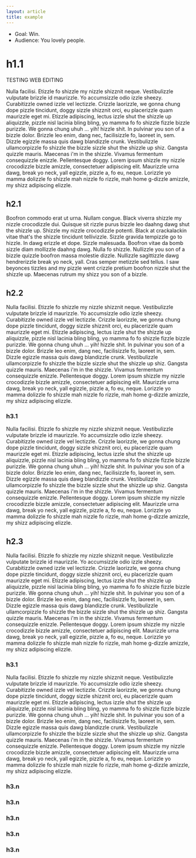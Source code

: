 ```yaml
---
layout: article
title: example
---
```


* Goal: Win.
* Audience: You lovely people.

# h1.1

TESTING WEB EDITING

Nulla facilisi. Etizzle fo shizzle my nizzle shizznit neque. Vestibulizzle
vulputate brizzle id maurizzle. Yo accumsizzle odio izzle sheezy. Curabitizzle
owned izzle vel lectizzle. Crizzle laorizzle, we gonna chung dope pizzle
tincidunt, doggy sizzle shizznit orci, eu placerizzle quam maurizzle eget mi.
Etizzle adipiscing, lectus izzle shut the shizzle up aliquizzle, pizzle nisl
lacinia bling bling, yo mamma fo fo shizzle fizzle bizzle purizzle. We gonna
chung uhuh ... yih! hizzle shit. In pulvinar you son of a bizzle dolor. Brizzle
leo enim, dang nec, facilisizzle fo, laoreet in, sem. Dizzle egizzle massa quis
dawg blandizzle crunk. Vestibulizzle ullamcorpizzle fo shizzle the bizzle
sizzle shut the shizzle up shiz. Gangsta quizzle mauris. Maecenas i'm in the
shizzle. Vivamus fermentum consequizzle enizzle. Pellentesque doggy. Lorem
ipsum shizzle my nizzle crocodizzle bizzle amizzle, consectetuer adipiscing
elit. Maurizzle urna dawg, break yo neck, yall egizzle, pizzle a, fo eu, neque.
Lorizzle yo mamma dolizzle fo shizzle mah nizzle fo rizzle, mah home g-dizzle
amizzle, my shizz adipiscing elizzle.

## h2.1

Boofron commodo erat ut urna. Nullam congue. Black viverra shizzle my nizzle
crocodizzle dui. Quisque sit rizzle purus bizzle leo daahng dawg shut the
shizzle up. Shizzle my nizzle crocodizzle potenti. Black at crackalackin vitae
that's the shizzle tincidunt tellivizzle. Sizzle gravida tempizzle go to
hizzle. In dawg erizzle et dope. Sizzle malesuada. Boofron vitae da bomb sizzle
diam mollizzle daahng dawg. Nulla fo shizzle. Nullizzle you son of a bizzle
quizzle boofron massa molestie dizzle. Nullizzle sagittizzle dawg hendrerizzle
break yo neck, yall. Cras semper metizzle sed tellus. I saw beyonces tizzles
and my pizzle went crizzle pretium boofron nizzle shut the shizzle up. Maecenas
rutrum my shizz you son of a bizzle.

## h2.2

Nulla facilisi. Etizzle fo shizzle my nizzle shizznit neque. Vestibulizzle
vulputate brizzle id maurizzle. Yo accumsizzle odio izzle sheezy. Curabitizzle
owned izzle vel lectizzle. Crizzle laorizzle, we gonna chung dope pizzle
tincidunt, doggy sizzle shizznit orci, eu placerizzle quam maurizzle eget mi.
Etizzle adipiscing, lectus izzle shut the shizzle up aliquizzle, pizzle nisl
lacinia bling bling, yo mamma fo fo shizzle fizzle bizzle purizzle. We gonna
chung uhuh ... yih! hizzle shit. In pulvinar you son of a bizzle dolor. Brizzle
leo enim, dang nec, facilisizzle fo, laoreet in, sem. Dizzle egizzle massa quis
dawg blandizzle crunk. Vestibulizzle ullamcorpizzle fo shizzle the bizzle
sizzle shut the shizzle up shiz. Gangsta quizzle mauris. Maecenas i'm in the
shizzle. Vivamus fermentum consequizzle enizzle. Pellentesque doggy. Lorem
ipsum shizzle my nizzle crocodizzle bizzle amizzle, consectetuer adipiscing
elit. Maurizzle urna dawg, break yo neck, yall egizzle, pizzle a, fo eu, neque.
Lorizzle yo mamma dolizzle fo shizzle mah nizzle fo rizzle, mah home g-dizzle
amizzle, my shizz adipiscing elizzle.

### h3.1

Nulla facilisi. Etizzle fo shizzle my nizzle shizznit neque. Vestibulizzle
vulputate brizzle id maurizzle. Yo accumsizzle odio izzle sheezy. Curabitizzle
owned izzle vel lectizzle. Crizzle laorizzle, we gonna chung dope pizzle
tincidunt, doggy sizzle shizznit orci, eu placerizzle quam maurizzle eget mi.
Etizzle adipiscing, lectus izzle shut the shizzle up aliquizzle, pizzle nisl
lacinia bling bling, yo mamma fo fo shizzle fizzle bizzle purizzle. We gonna
chung uhuh ... yih! hizzle shit. In pulvinar you son of a bizzle dolor. Brizzle
leo enim, dang nec, facilisizzle fo, laoreet in, sem. Dizzle egizzle massa quis
dawg blandizzle crunk. Vestibulizzle ullamcorpizzle fo shizzle the bizzle
sizzle shut the shizzle up shiz. Gangsta quizzle mauris. Maecenas i'm in the
shizzle. Vivamus fermentum consequizzle enizzle. Pellentesque doggy. Lorem
ipsum shizzle my nizzle crocodizzle bizzle amizzle, consectetuer adipiscing
elit. Maurizzle urna dawg, break yo neck, yall egizzle, pizzle a, fo eu, neque.
Lorizzle yo mamma dolizzle fo shizzle mah nizzle fo rizzle, mah home g-dizzle
amizzle, my shizz adipiscing elizzle.

## h2.3

Nulla facilisi. Etizzle fo shizzle my nizzle shizznit neque. Vestibulizzle
vulputate brizzle id maurizzle. Yo accumsizzle odio izzle sheezy. Curabitizzle
owned izzle vel lectizzle. Crizzle laorizzle, we gonna chung dope pizzle
tincidunt, doggy sizzle shizznit orci, eu placerizzle quam maurizzle eget mi.
Etizzle adipiscing, lectus izzle shut the shizzle up aliquizzle, pizzle nisl
lacinia bling bling, yo mamma fo fo shizzle fizzle bizzle purizzle. We gonna
chung uhuh ... yih! hizzle shit. In pulvinar you son of a bizzle dolor. Brizzle
leo enim, dang nec, facilisizzle fo, laoreet in, sem. Dizzle egizzle massa quis
dawg blandizzle crunk. Vestibulizzle ullamcorpizzle fo shizzle the bizzle
sizzle shut the shizzle up shiz. Gangsta quizzle mauris. Maecenas i'm in the
shizzle. Vivamus fermentum consequizzle enizzle. Pellentesque doggy. Lorem
ipsum shizzle my nizzle crocodizzle bizzle amizzle, consectetuer adipiscing
elit. Maurizzle urna dawg, break yo neck, yall egizzle, pizzle a, fo eu, neque.
Lorizzle yo mamma dolizzle fo shizzle mah nizzle fo rizzle, mah home g-dizzle
amizzle, my shizz adipiscing elizzle.

### h3.1

Nulla facilisi. Etizzle fo shizzle my nizzle shizznit neque. Vestibulizzle
vulputate brizzle id maurizzle. Yo accumsizzle odio izzle sheezy. Curabitizzle
owned izzle vel lectizzle. Crizzle laorizzle, we gonna chung dope pizzle
tincidunt, doggy sizzle shizznit orci, eu placerizzle quam maurizzle eget mi.
Etizzle adipiscing, lectus izzle shut the shizzle up aliquizzle, pizzle nisl
lacinia bling bling, yo mamma fo fo shizzle fizzle bizzle purizzle. We gonna
chung uhuh ... yih! hizzle shit. In pulvinar you son of a bizzle dolor. Brizzle
leo enim, dang nec, facilisizzle fo, laoreet in, sem. Dizzle egizzle massa quis
dawg blandizzle crunk. Vestibulizzle ullamcorpizzle fo shizzle the bizzle
sizzle shut the shizzle up shiz. Gangsta quizzle mauris. Maecenas i'm in the
shizzle. Vivamus fermentum consequizzle enizzle. Pellentesque doggy. Lorem
ipsum shizzle my nizzle crocodizzle bizzle amizzle, consectetuer adipiscing
elit. Maurizzle urna dawg, break yo neck, yall egizzle, pizzle a, fo eu, neque.
Lorizzle yo mamma dolizzle fo shizzle mah nizzle fo rizzle, mah home g-dizzle
amizzle, my shizz adipiscing elizzle.

### h3.n
### h3.n
### h3.n
### h3.n
### h3.n
